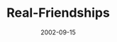 ---
layout: music 
title: "Real-Friendships"
series: "Living Out Loud"
date: 2002-09-15 
description: "What does it mean to live out loud?"
audio: "http://s3.amazonaws.com/crossroadsaudiomessages/Real Friendships.mp3"
audio-duration: "42:15"
src: "http://www.crossroads.net/players/media/mediumHz/bigscreen.outloud.jpg"
---